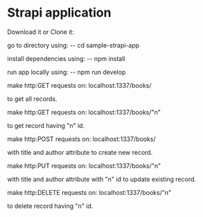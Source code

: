 # Strapi application

Download it or Clone it:

go to directory using: -- cd sample-strapi-app

install dependencies using: -- npm install

run app locally using: -- npm run develop

make http:GET requests on: 
localhost:1337/books/

to get all records.
 

make http:GET requests on: 
localhost:1337/books/"n"

to get record having "n" id.


make http:POST requests on: 
localhost:1337/books/

with title and author attribute to create new record.


make http:PUT requests on: 
localhost:1337/books/"n"

with title and author attribute with "n" id to update existing record.


make http:DELETE requests on: 
localhost:1337/books/"n"

to delete record having "n" id.
